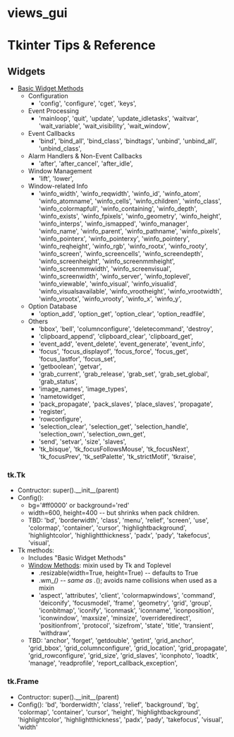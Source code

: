 # views_gui

# Tkinter Tips & Reference

## Widgets

* [Basic Widget Methods](https://effbot.org/tkinterbook/widget.htm)
    * Configuration
        * 'config', 'configure', 'cget', 'keys', 
    * Event Processing
        * 'mainloop', 'quit', 'update', 'update_idletasks',
            'waitvar', 'wait_variable', 'wait_visibility', 'wait_window',
    * Event Callbacks
        * 'bind', 'bind_all', 'bind_class', 'bindtags',
            'unbind', 'unbind_all', 'unbind_class', 
    * Alarm Handlers & Non-Event Callbacks
        * 'after', 'after_cancel', 'after_idle', 
    * Window Management
        * 'lift', 'lower', 
    * Window-related Info
        * 'winfo_width', 'winfo_reqwidth', 'winfo_id', 
            'winfo_atom', 'winfo_atomname', 'winfo_cells', 'winfo_children', 'winfo_class',
            'winfo_colormapfull', 'winfo_containing', 'winfo_depth', 'winfo_exists', 'winfo_fpixels',
            'winfo_geometry', 'winfo_height', 'winfo_interps', 'winfo_ismapped',
            'winfo_manager', 'winfo_name', 'winfo_parent', 'winfo_pathname', 'winfo_pixels',
            'winfo_pointerx', 'winfo_pointerxy', 'winfo_pointery', 'winfo_reqheight', 
            'winfo_rgb', 'winfo_rootx', 'winfo_rooty', 'winfo_screen', 'winfo_screencells',
            'winfo_screendepth', 'winfo_screenheight', 'winfo_screenmmheight', 'winfo_screenmmwidth',
            'winfo_screenvisual', 'winfo_screenwidth', 'winfo_server', 'winfo_toplevel',
            'winfo_viewable', 'winfo_visual', 'winfo_visualid', 'winfo_visualsavailable',
            'winfo_vrootheight', 'winfo_vrootwidth', 'winfo_vrootx', 'winfo_vrooty', 
            'winfo_x', 'winfo_y',
    * Option Database
        * 'option_add', 'option_get', 'option_clear', 'option_readfile',
    * Others
        * 'bbox', 'bell', 'columnconfigure', 'deletecommand', 'destroy',
        * 'clipboard_append', 'clipboard_clear', 'clipboard_get',
        * 'event_add', 'event_delete', 'event_generate', 'event_info',
        * 'focus', 'focus_displayof', 'focus_force', 'focus_get', 'focus_lastfor', 'focus_set',
        * 'getboolean', 'getvar',
        * 'grab_current', 'grab_release', 'grab_set', 'grab_set_global', 'grab_status',
        * 'image_names', 'image_types',
        * 'nametowidget',
        * 'pack_propagate', 'pack_slaves', 'place_slaves', 'propagate',
        * 'register',
        * 'rowconfigure',
        * 'selection_clear', 'selection_get', 'selection_handle', 'selection_own', 'selection_own_get',
        * 'send', 'setvar', 'size', 'slaves',
        * 'tk_bisque', 'tk_focusFollowsMouse', 'tk_focusNext', 'tk_focusPrev', 'tk_setPalette',
            'tk_strictMotif', 'tkraise',

### tk.Tk
* Contructor: super().\_\_init__(parent)
* Config(): 
    * bg='#ff0000' or background='red'
    * width=600, height=400 -- but shrinks when pack children.
    * TBD: 'bd', 'borderwidth', 'class', 'menu', 'relief', 'screen', 'use',
        'colormap', 'container', 'cursor', 'highlightbackground', 'highlightcolor',
        'highlightthickness', 'padx', 'pady', 'takefocus', 'visual',
* Tk methods:
    * Includes "Basic Widget Methods"
    * [Window Methods](https://effbot.org/tkinterbook/wm.htm): mixin used by Tk and Toplevel 
        * .resizable(width=True, height=True) -- defaults to True
        * .wm_*() -- same as .*(); avoids name collisions when used as a mixin
        * 'aspect', 'attributes', 'client', 'colormapwindows', 'command',
            'deiconify', 'focusmodel', 'frame', 'geometry', 'grid', 'group',
            'iconbitmap', 'iconify', 'iconmask', 'iconname', 'iconposition', 'iconwindow',
            'maxsize', 'minsize', 'overrideredirect', 'positionfrom', 'protocol',
            'sizefrom', 'state', 'title', 'transient', 'withdraw',
    * TBD: 'anchor',
        'forget',
        'getdouble', 'getint', 'grid_anchor', 'grid_bbox', 'grid_columnconfigure',
        'grid_location', 'grid_propagate', 'grid_rowconfigure', 'grid_size', 'grid_slaves',
        'iconphoto',
        'loadtk', 'manage',
        'readprofile',
        'report_callback_exception',

### tk.Frame
* Contructor: super().\_\_init__(parent)
* Config(): 'bd', 'borderwidth', 'class', 'relief', 'background', 'bg', 'colormap', 'container',
  'cursor', 'height', 'highlightbackground', 'highlightcolor', 'highlightthickness', 'padx', 'pady',
  'takefocus', 'visual', 'width'
 